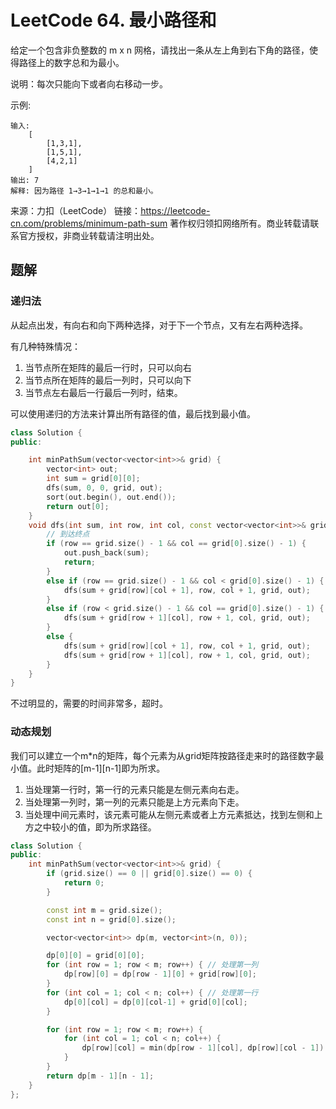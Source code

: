 # LeetCode 64. 最小路径和

给定一个包含非负整数的 m x n 网格，请找出一条从左上角到右下角的路径，使得路径上的数字总和为最小。

说明：每次只能向下或者向右移动一步。

示例:

    输入:
        [
            [1,3,1],
            [1,5,1],
            [4,2,1]
        ]
    输出: 7
    解释: 因为路径 1→3→1→1→1 的总和最小。

来源：力扣（LeetCode）
链接：https://leetcode-cn.com/problems/minimum-path-sum
著作权归领扣网络所有。商业转载请联系官方授权，非商业转载请注明出处。

## 题解

### 递归法

从起点出发，有向右和向下两种选择，对于下一个节点，又有左右两种选择。

有几种特殊情况：
1. 当节点所在矩阵的最后一行时，只可以向右
2. 当节点所在矩阵的最后一列时，只可以向下
3. 当节点左右最后一行最后一列时，结束。

可以使用递归的方法来计算出所有路径的值，最后找到最小值。
```C++
class Solution {
public:

    int minPathSum(vector<vector<int>>& grid) {
		vector<int> out;
		int sum = grid[0][0];
		dfs(sum, 0, 0, grid, out);
		sort(out.begin(), out.end());
		return out[0];
	}
    void dfs(int sum, int row, int col, const vector<vector<int>>& grid, vector<int>& out) {
		// 到达终点
		if (row == grid.size() - 1 && col == grid[0].size() - 1) {
			out.push_back(sum);
			return;
		}
		else if (row == grid.size() - 1 && col < grid[0].size() - 1) {
			dfs(sum + grid[row][col + 1], row, col + 1, grid, out);
		}
		else if (row < grid.size() - 1 && col == grid[0].size() - 1) {
			dfs(sum + grid[row + 1][col], row + 1, col, grid, out);
		}
		else {
			dfs(sum + grid[row][col + 1], row, col + 1, grid, out);
			dfs(sum + grid[row + 1][col], row + 1, col, grid, out);
		}
	}
}

```

不过明显的，需要的时间非常多，超时。

### 动态规划

我们可以建立一个m*n的矩阵，每个元素为从grid矩阵按路径走来时的路径数字最小值。此时矩阵的[m-1][n-1]即为所求。

1. 当处理第一行时，第一行的元素只能是左侧元素向右走。
2. 当处理第一列时，第一列的元素只能是上方元素向下走。
3. 当处理中间元素时，该元素可能从左侧元素或者上方元素抵达，找到左侧和上方之中较小的值，即为所求路径。

```C++
class Solution {
public:
	int minPathSum(vector<vector<int>>& grid) {
		if (grid.size() == 0 || grid[0].size() == 0) {
			return 0;
		}

		const int m = grid.size();
		const int n = grid[0].size();

		vector<vector<int>> dp(m, vector<int>(n, 0));

		dp[0][0] = grid[0][0];
		for (int row = 1; row < m; row++) { // 处理第一列
			dp[row][0] = dp[row - 1][0] + grid[row][0];
		}
		for (int col = 1; col < n; col++) { // 处理第一行
			dp[0][col] = dp[0][col-1] + grid[0][col];
		}

		for (int row = 1; row < m; row++) {
			for (int col = 1; col < n; col++) {
				dp[row][col] = min(dp[row - 1][col], dp[row][col - 1]) + grid[row][col];
			}
		}
		return dp[m - 1][n - 1];
	}
};
```